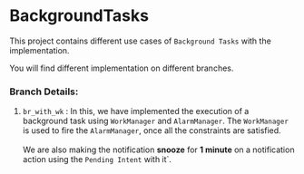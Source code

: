 # BackgroundTasks

This project contains different use cases of `Background Tasks` with the implementation. 

You will find different implementation on different branches.

### Branch Details:

1. `br_with_wk` : In this, we have implemented the execution of a background task using `WorkManager` and `AlarmManager`. 
The `WorkManager` is used to fire the `AlarmManager`, once all the constraints are satisfied.
<br><br>
We are also making the notification <b>snooze</b> for <b>1 minute</b> on a notification action using the `Pending Intent` with it`.

